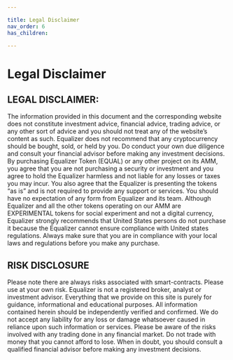 ```yaml
---

title: Legal Disclaimer
nav_order: 6
has_children:

---
```


# Legal Disclaimer

## LEGAL DISCLAIMER:
The information provided in this document and the corresponding website does not constitute investment advice, financial advice, trading advice, or any other sort of advice and you should not treat any of the website’s content as such. Equalizer does not recommend that any cryptocurrency should be bought, sold, or held by you. Do conduct your own due diligence and consult your financial advisor before making any investment decisions. By purchasing Equalizer Token (EQUAL) or any other project on its AMM, you agree that you are not purchasing a security or investment and you agree to hold the Equalizer harmless and not liable for any losses or taxes you may incur. You also agree that the Equalizer is presenting the tokens “as is” and is not required to provide any support or services. You should have no expectation of any form from Equalizer and its team. Although Equalizer and all the other tokens operating on our AMM are EXPERIMENTAL tokens for social experiment and not a digital currency, Equalizer strongly recommends that United States persons do not purchase it because the Equalizer cannot ensure compliance with United states regulations. Always make sure that you are in compliance with your local laws and regulations before you make any purchase.



## RISK DISCLOSURE
Please note there are always risks associated with smart-contracts. Please use at your own risk. Equalizer is not a registered broker, analyst or investment advisor. Everything that we provide on this site is purely for guidance, informational and educational purposes. All information contained herein should be independently verified and confirmed. We do not accept any liability for any loss or damage whatsoever caused in reliance upon such information or services. Please be aware of the risks involved with any trading done in any financial market. Do not trade with money that you cannot afford to lose. When in doubt, you should consult a qualified financial advisor before making any investment decisions.

